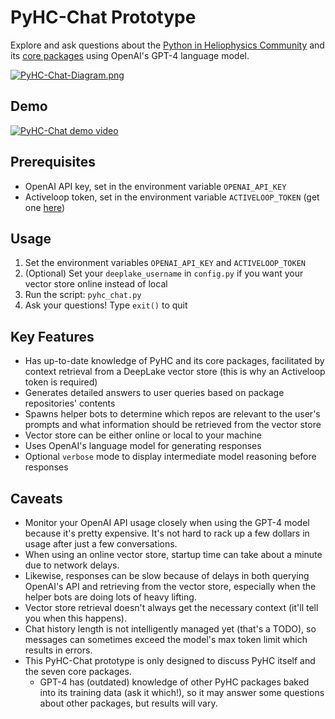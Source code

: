 # PyHC-Chat Prototype

Explore and ask questions about the [Python in Heliophysics Community](https://pyhc.org) and its [core packages](https://heliopython.org/projects/) using OpenAI's GPT-4 language model.

[![PyHC-Chat-Diagram.png](https://i.postimg.cc/CxtwyRyC/Py-HC-Chat-Diagram.png)](https://postimg.cc/yDFMcY8W)

## Demo

[![PyHC-Chat demo video](https://img.youtube.com/vi/pLR5zKp6jC4/0.jpg)](https://www.youtube.com/watch?v=pLR5zKp6jC4)

## Prerequisites

- OpenAI API key, set in the environment variable `OPENAI_API_KEY`
- Activeloop token, set in the environment variable `ACTIVELOOP_TOKEN` (get one [here](https://docs.activeloop.ai/storage-and-credentials/user-authentication#authentication-in-programmatic-interfaces))

## Usage
1. Set the environment variables `OPENAI_API_KEY` and `ACTIVELOOP_TOKEN`
2. (Optional) Set your `deeplake_username` in `config.py` if you want your vector store online instead of local
2. Run the script: `pyhc_chat.py`
3. Ask your questions! Type `exit()` to quit

## Key Features
- Has up-to-date knowledge of PyHC and its core packages, facilitated by context retrieval from a DeepLake vector store (this is why an Activeloop token is required)
- Generates detailed answers to user queries based on package repositories' contents
- Spawns helper bots to determine which repos are relevant to the user's prompts and what information should be retrieved from the vector store
- Vector store can be either online or local to your machine
- Uses OpenAI's language model for generating responses
- Optional `verbose` mode to display intermediate model reasoning before responses

## Caveats
- Monitor your OpenAI API usage closely when using the GPT-4 model because it's pretty expensive. It's not hard to rack up a few dollars in usage after just a few conversations.
- When using an online vector store, startup time can take about a minute due to network delays.
- Likewise, responses can be slow because of delays in both querying OpenAI's API and retrieving from the vector store, especially when the helper bots are doing lots of heavy lifting.
- Vector store retrieval doesn't always get the necessary context (it'll tell you when this happens).
- Chat history length is not intelligently managed yet (that's a TODO), so messages can sometimes exceed the model's max token limit which results in errors. 
- This PyHC-Chat prototype is only designed to discuss PyHC itself and the seven core packages. 
    - GPT-4 has (outdated) knowledge of other PyHC packages baked into its training data (ask it which!), so it may answer some questions about other packages, but results will vary.

